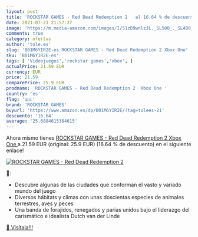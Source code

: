```yaml
---
layout: post
title: 'ROCKSTAR GAMES - Red Dead Redemption 2   al 16.64 % de descuento'
date: 2021-07-21 21:57:27
image: 'https://m.media-amazon.com/images/I/51zD9wnlzJL._SL500_._SL400_.jpg'
comments: true
category: ofertas
author: 'tole.es'
slug: 'B01M6YIR2E-es ROCKSTAR GAMES - Red Dead Redemption 2 Xbox One'
sku: 'B01M6YIR2E-es'
tags: [ 'Videojuegos','rockstar games','xbox', ]
actualPrice: 21.59 EUR
currency: EUR
price: 21.59
comparePrice: 25.9 EUR
prodname: 'ROCKSTAR GAMES - Red Dead Redemption 2  Xbox One '
country: 'es'
flag: '🇪🇸'
brand: 'ROCKSTAR GAMES'
buyurl: 'https://www.amazon.es/dp/B01M6YIR2E/?tag=tolees-21'
descuento: '16.64'
average: '25.6884615384615'
---
```


Ahora mismo tienes [ROCKSTAR GAMES - Red Dead Redemption 2  Xbox One ](https://www.amazon.es/dp/B01M6YIR2E/?tag=tolees-21) a 21.59 EUR (original: 25.9 EUR) (16.64 %  de descuento) en el siguiente enlace!

[![ROCKSTAR GAMES - Red Dead Redemption 2  ](https://m.media-amazon.com/images/I/51zD9wnlzJL._SL500_._SL400_.jpg)](https://www.amazon.es/dp/B01M6YIR2E/?tag=tolees-21)

🔎:

- Descubre algunas de las ciudades que conforman el vasto y variado mundo del juego
- Diversos hábitats y climas con unas doscientas especies de animales terrestres, aves y peces
- Una banda de forajidos, renegados y parias unidos bajo el liderazgo del carismático e idealista Dutch van der Linde

[🛒 Visítala!!!](https://www.amazon.es/dp/B01M6YIR2E/?tag=tolees-21)
